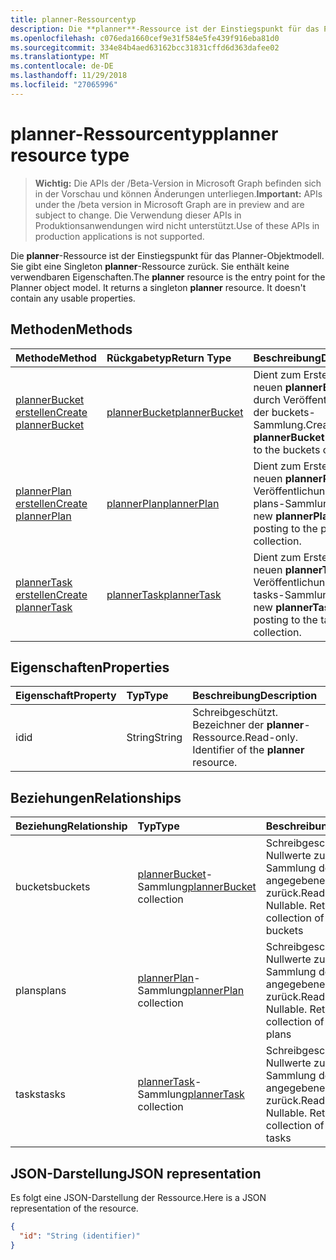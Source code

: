 ```yaml
---
title: planner-Ressourcentyp
description: Die **planner**-Ressource ist der Einstiegspunkt für das Planner-Objektmodell. Sie gibt eine Singleton **planner**-Ressource zurück.  Sie enthält keine verwendbaren Eigenschaften.
ms.openlocfilehash: c076eda1660cef9e31f584e5fe439f916eba81d0
ms.sourcegitcommit: 334e84b4aed63162bcc31831cffd6d363dafee02
ms.translationtype: MT
ms.contentlocale: de-DE
ms.lasthandoff: 11/29/2018
ms.locfileid: "27065996"
---
```

# <a name="planner-resource-type"></a><span data-ttu-id="f0a05-105">planner-Ressourcentyp</span><span class="sxs-lookup"><span data-stu-id="f0a05-105">planner resource type</span></span>

> <span data-ttu-id="f0a05-106">**Wichtig:** Die APIs der /Beta-Version in Microsoft Graph befinden sich in der Vorschau und können Änderungen unterliegen.</span><span class="sxs-lookup"><span data-stu-id="f0a05-106">**Important:** APIs under the /beta version in Microsoft Graph are in preview and are subject to change.</span></span> <span data-ttu-id="f0a05-107">Die Verwendung dieser APIs in Produktionsanwendungen wird nicht unterstützt.</span><span class="sxs-lookup"><span data-stu-id="f0a05-107">Use of these APIs in production applications is not supported.</span></span>

<span data-ttu-id="f0a05-p103">Die **planner**-Ressource ist der Einstiegspunkt für das Planner-Objektmodell. Sie gibt eine Singleton **planner**-Ressource zurück.  Sie enthält keine verwendbaren Eigenschaften.</span><span class="sxs-lookup"><span data-stu-id="f0a05-p103">The **planner** resource is the entry point for the Planner object model. It returns a singleton **planner** resource.  It doesn't contain any usable properties.</span></span>


## <a name="methods"></a><span data-ttu-id="f0a05-111">Methoden</span><span class="sxs-lookup"><span data-stu-id="f0a05-111">Methods</span></span>

| <span data-ttu-id="f0a05-112">Methode</span><span class="sxs-lookup"><span data-stu-id="f0a05-112">Method</span></span>           | <span data-ttu-id="f0a05-113">Rückgabetyp</span><span class="sxs-lookup"><span data-stu-id="f0a05-113">Return Type</span></span>    |<span data-ttu-id="f0a05-114">Beschreibung</span><span class="sxs-lookup"><span data-stu-id="f0a05-114">Description</span></span>|
|:---------------|:--------|:----------|
|[<span data-ttu-id="f0a05-115">plannerBucket erstellen</span><span class="sxs-lookup"><span data-stu-id="f0a05-115">Create plannerBucket</span></span>](../api/planner-post-buckets.md) |[<span data-ttu-id="f0a05-116">plannerBucket</span><span class="sxs-lookup"><span data-stu-id="f0a05-116">plannerBucket</span></span>](plannerbucket.md)| <span data-ttu-id="f0a05-117">Dient zum Erstellen eines neuen **plannerBucket** durch Veröffentlichung in der buckets-Sammlung.</span><span class="sxs-lookup"><span data-stu-id="f0a05-117">Create a new **plannerBucket** by posting to the buckets collection.</span></span>|
|[<span data-ttu-id="f0a05-118">plannerPlan erstellen</span><span class="sxs-lookup"><span data-stu-id="f0a05-118">Create plannerPlan</span></span>](../api/planner-post-plans.md) |[<span data-ttu-id="f0a05-119">plannerPlan</span><span class="sxs-lookup"><span data-stu-id="f0a05-119">plannerPlan</span></span>](plannerplan.md)| <span data-ttu-id="f0a05-120">Dient zum Erstellen eines neuen **plannerPlan** durch Veröffentlichung in der plans-Sammlung.</span><span class="sxs-lookup"><span data-stu-id="f0a05-120">Create a new **plannerPlan** by posting to the plans collection.</span></span>|
|[<span data-ttu-id="f0a05-121">plannerTask erstellen</span><span class="sxs-lookup"><span data-stu-id="f0a05-121">Create plannerTask</span></span>](../api/planner-post-tasks.md) |[<span data-ttu-id="f0a05-122">plannerTask</span><span class="sxs-lookup"><span data-stu-id="f0a05-122">plannerTask</span></span>](plannertask.md)| <span data-ttu-id="f0a05-123">Dient zum Erstellen einer neuen **plannerTask** durch Veröffentlichung in der tasks-Sammlung.</span><span class="sxs-lookup"><span data-stu-id="f0a05-123">Create a new **plannerTask** by posting to the tasks collection.</span></span>|

## <a name="properties"></a><span data-ttu-id="f0a05-124">Eigenschaften</span><span class="sxs-lookup"><span data-stu-id="f0a05-124">Properties</span></span>
| <span data-ttu-id="f0a05-125">Eigenschaft</span><span class="sxs-lookup"><span data-stu-id="f0a05-125">Property</span></span>     | <span data-ttu-id="f0a05-126">Typ</span><span class="sxs-lookup"><span data-stu-id="f0a05-126">Type</span></span>   |<span data-ttu-id="f0a05-127">Beschreibung</span><span class="sxs-lookup"><span data-stu-id="f0a05-127">Description</span></span>|
|:---------------|:--------|:----------|
|<span data-ttu-id="f0a05-128">id</span><span class="sxs-lookup"><span data-stu-id="f0a05-128">id</span></span>|<span data-ttu-id="f0a05-129">String</span><span class="sxs-lookup"><span data-stu-id="f0a05-129">String</span></span>| <span data-ttu-id="f0a05-p104">Schreibgeschützt. Bezeichner der **planner**-Ressource.</span><span class="sxs-lookup"><span data-stu-id="f0a05-p104">Read-only. Identifier of the **planner** resource.</span></span>|

## <a name="relationships"></a><span data-ttu-id="f0a05-132">Beziehungen</span><span class="sxs-lookup"><span data-stu-id="f0a05-132">Relationships</span></span>
| <span data-ttu-id="f0a05-133">Beziehung</span><span class="sxs-lookup"><span data-stu-id="f0a05-133">Relationship</span></span> | <span data-ttu-id="f0a05-134">Typ</span><span class="sxs-lookup"><span data-stu-id="f0a05-134">Type</span></span>   |<span data-ttu-id="f0a05-135">Beschreibung</span><span class="sxs-lookup"><span data-stu-id="f0a05-135">Description</span></span>|
|:---------------|:--------|:----------|
|<span data-ttu-id="f0a05-136">buckets</span><span class="sxs-lookup"><span data-stu-id="f0a05-136">buckets</span></span>|<span data-ttu-id="f0a05-137">[plannerBucket](plannerbucket.md)-Sammlung</span><span class="sxs-lookup"><span data-stu-id="f0a05-137">[plannerBucket](plannerbucket.md) collection</span></span>| <span data-ttu-id="f0a05-p105">Schreibgeschützt. Lässt Nullwerte zu. Gibt eine Sammlung der angegebenen einfaches zurück.</span><span class="sxs-lookup"><span data-stu-id="f0a05-p105">Read-only. Nullable. Returns a collection of the specified buckets</span></span>|
|<span data-ttu-id="f0a05-141">plans</span><span class="sxs-lookup"><span data-stu-id="f0a05-141">plans</span></span>|<span data-ttu-id="f0a05-142">[plannerPlan](plannerplan.md)-Sammlung</span><span class="sxs-lookup"><span data-stu-id="f0a05-142">[plannerPlan](plannerplan.md) collection</span></span>| <span data-ttu-id="f0a05-p106">Schreibgeschützt. Lässt Nullwerte zu. Gibt eine Sammlung der angegebenen Pläne zurück.</span><span class="sxs-lookup"><span data-stu-id="f0a05-p106">Read-only. Nullable. Returns a collection of the specified plans</span></span>|
|<span data-ttu-id="f0a05-146">tasks</span><span class="sxs-lookup"><span data-stu-id="f0a05-146">tasks</span></span>|<span data-ttu-id="f0a05-147">[plannerTask](plannertask.md)-Sammlung</span><span class="sxs-lookup"><span data-stu-id="f0a05-147">[plannerTask](plannertask.md) collection</span></span>| <span data-ttu-id="f0a05-p107">Schreibgeschützt. Lässt Nullwerte zu. Gibt eine Sammlung der angegebenen Aufgaben zurück.</span><span class="sxs-lookup"><span data-stu-id="f0a05-p107">Read-only. Nullable. Returns a collection of the specified tasks</span></span>|

## <a name="json-representation"></a><span data-ttu-id="f0a05-151">JSON-Darstellung</span><span class="sxs-lookup"><span data-stu-id="f0a05-151">JSON representation</span></span>
<span data-ttu-id="f0a05-152">Es folgt eine JSON-Darstellung der Ressource.</span><span class="sxs-lookup"><span data-stu-id="f0a05-152">Here is a JSON representation of the resource.</span></span>

<!-- {
  "blockType": "resource",
  "optionalProperties": [

  ],
  "@odata.type": "microsoft.graph.planner"
}-->

```json
{
  "id": "String (identifier)"
}

```

<!-- uuid: 8fcb5dbc-d5aa-4681-8e31-b001d5168d79
2015-10-25 14:57:30 UTC -->
<!-- {
  "type": "#page.annotation",
  "description": "planner resource",
  "keywords": "",
  "section": "documentation",
  "tocPath": ""
}-->